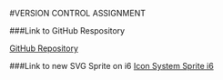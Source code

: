 #VERSION CONTROL ASSIGNMENT

###Link to GitHub Respository 

[GitHub Repository](https://github.com/pja275/svg-icon-system)

###Link to new SVG Sprite on i6
[Icon System Sprite i6](http://i6.cims.nyu.edu/~pja275/380/assignments/icons2.html)